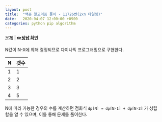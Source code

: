 ```yaml
---
layout: post
title:  "백준 알고리즘 풀이 - 11726번(2xn 타일링)"
date:   2020-04-07 12:00:00 +0900
categories: python pip algorithm
---
```


[문제](https://www.acmicpc.net/problem/11726) |
**[✏️정답 확인](https://github.com/live2skull/TheLordOfBOJ/blob/master/problems/%EB%8B%A4%EC%9D%B4%EB%82%98%EB%AF%B9_%ED%94%84%EB%A1%9C%EA%B7%B8%EB%9E%98%EB%B0%8D/11726.py)**

N값이 N-X에 의해 결정되므로 다이나믹 프로그래밍으로 구현한다.

|N|갯수|
|---|---|
|1|1|
|2|2|
|3|3|
|4|5|

N에 따라 가능한 경우의 수를 계산하면 점화식 `dp[N] = dp[N-1] + dp[N-2]` 가 성립함을 알 수 있으며, 이를 통해 문제를 풀이한다.
